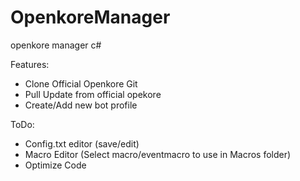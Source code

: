 # OpenkoreManager
openkore manager c#

Features:
- Clone Official Openkore Git
- Pull Update from official opekore
- Create/Add new bot profile

ToDo:
- Config.txt editor (save/edit)
- Macro Editor (Select macro/eventmacro to use in Macros folder)
- Optimize Code
